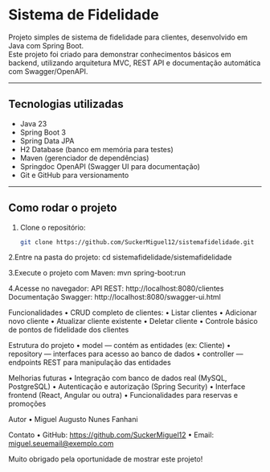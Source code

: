 # Sistema de Fidelidade

Projeto simples de sistema de fidelidade para clientes, desenvolvido em Java com Spring Boot.  
Este projeto foi criado para demonstrar conhecimentos básicos em backend, utilizando arquitetura MVC, REST API e documentação automática com Swagger/OpenAPI.

---

## Tecnologias utilizadas

- Java 23  
- Spring Boot 3  
- Spring Data JPA  
- H2 Database (banco em memória para testes)  
- Maven (gerenciador de dependências)  
- Springdoc OpenAPI (Swagger UI para documentação)  
- Git e GitHub para versionamento  

---

## Como rodar o projeto

1. Clone o repositório:  
   ```bash
   git clone https://github.com/SuckerMiguel12/sistemafidelidade.git
2.Entre na pasta do projeto:
   cd sistemafidelidade/sistemafidelidade

3.Execute o projeto com Maven:
   mvn spring-boot:run

4.Acesse no navegador:
   API REST: http://localhost:8080/clientes
   Documentação Swagger: http://localhost:8080/swagger-ui.html

Funcionalidades
• CRUD completo de clientes:
• Listar clientes
• Adicionar novo cliente
• Atualizar cliente existente
• Deletar cliente
• Controle básico de pontos de fidelidade dos clientes

Estrutura do projeto
• model — contém as entidades (ex: Cliente)
• repository — interfaces para acesso ao banco de dados
• controller — endpoints REST para manipulação das entidades

Melhorias futuras
• Integração com banco de dados real (MySQL, PostgreSQL)
• Autenticação e autorização (Spring Security)
• Interface frontend (React, Angular ou outra)
• Funcionalidades para reservas e promoções

Autor
• Miguel Augusto Nunes Fanhani

Contato
• GitHub: https://github.com/SuckerMiguel12
• Email: miguel.seuemail@exemplo.com

Muito obrigado pela oportunidade de mostrar este projeto!
